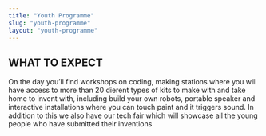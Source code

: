 ```yaml
---
title: "Youth Programme"
slug: "youth-programme"
layout: "youth-programme"
---
```


<h2>WHAT TO EXPECT</h2>

<p>On the day you’ll find workshops on coding, making stations where you will have access to more than 20 dierent types of kits to make with and take home to invent with, including build your own robots, portable speaker and interactive installations where you can touch paint and it triggers sound. In addition to this we also have our tech fair which will showcase all the young people who have submitted their inventions</p>
